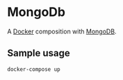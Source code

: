 # MongoDb

A [Docker](docker) composition with [MongoDB](mongo).

## Sample usage

```
docker-compose up
```

[mongo]: https://www.mongodb.com/download-center/community
[docker]: https://www.docker.com/
